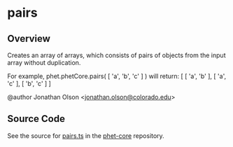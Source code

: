 # pairs

## Overview

Creates an array of arrays, which consists of pairs of objects from the input array without duplication.

For example, phet.phetCore.pairs( [ 'a', 'b', 'c' ] ) will return:
[ [ 'a', 'b' ], [ 'a', 'c' ], [ 'b', 'c' ] ]

@author Jonathan Olson &lt;jonathan.olson@colorado.edu&gt;



## Source Code

See the source for [pairs.ts](https://github.com/phetsims/phet-core/blob/main/js/pairs.ts) in the [phet-core](https://github.com/phetsims/phet-core) repository.
